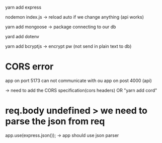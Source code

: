 yarn add express

nodemon index.js  -> reload auto if we change anything (api works)

yarn add mongoose -> package connecting to our db

yard add dotenv

yarn add bcryptjs -> encrypt pw (not send in plain text to db)




# CORS error

app on port 5173 can not communicate with ou app on post 4000 (api)

-> need to add the CORS specification(cors headers)  OR   "yarn add cord"

# req.body undefined > we need to parse the json from req
app.use(express.json());  -> app should use json parser